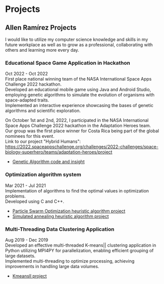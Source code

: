 # Projects
## Allen Ramírez Projects
I would like to utilize my computer science knowledge and skills in my future workplace as well as to grow as a professional, collaborating with others and learning more every day.  
  
### Educational Space Game Application in Hackathon
Oct 2022 - Oct 2022  
First place national winning team of the NASA International Space Apps Challenge 2022 hackathon.  
Developed an educational mobile game using Java and Android Studio, employing genetic algorithms to simulate the evolution of organisms with space-adapted traits.  
Implemented an interactive experience showcasing the bases of genetic algorithms and scientific exploration.  
  
On October 1st and 2nd, 2022, I participated in the NASA International Space Apps Challenge 2022 hackathon in the Adaptation Heroes team.  
Our group was the first place winner for Costa Rica being part of the global nominees for this event.  
Link to our project "Hybrid Humans": https://2022.spaceappschallenge.org/challenges/2022-challenges/space-biology-superhero/teams/adaptation-heroes/project
- [Genetic Algorithm code and insight](https://github.com/Allen-RR/Projects/tree/main/Genetic%20Algorithm)  
  
### Optimization algorithm system
Mar 2021 - Jul 2021  
Implementation of algorithms to find the optimal values in optimization problems.  
Developed using C and C++.  
- [Particle Swarm Optimization heuristic algorithm project](https://github.com/Allen-RR/Projects/tree/main/Particle%20Swarm%20Optimization)  
- [Simulated annealing heuristic algorithm project](https://github.com/Allen-RR/Projects/tree/main/Simulated%20annealing)  
  
### Multi-Threading Data Clustering Application
Aug 2019 - Dec 2019  
Developed an effective multi-threaded K-means|| clustering application in Python utilizing MPI4PY for parallelization, enabling efficient grouping of large datasets.  
Implemented multi-threading to optimize processing, achieving improvements in handling large data volumes.  
- [Kmeansll project](https://github.com/Allen-RR/Projects/tree/main/Kmeansll)  
